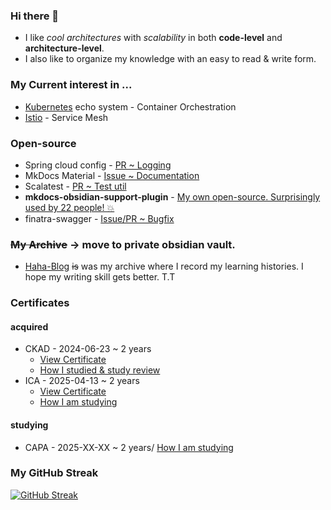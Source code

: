 ### Hi there 👋
- I like *cool architectures* with *scalability* in both **code-level** and **architecture-level**.
- I also like to organize my knowledge with an easy to read & write form.

### My Current interest in ...  
- [Kubernetes](https://kubernetes.io/) echo system - Container Orchestration
- [Istio](https://istio.io/) - Service Mesh

### Open-source
- Spring cloud config - [PR ~ Logging](https://github.com/spring-cloud/spring-cloud-config/pull/2162)
- MkDocs Material - [Issue ~ Documentation](https://github.com/squidfunk/mkdocs-material/issues/5086)
- Scalatest - [PR ~ Test util](https://github.com/scalatest/scalatest/pull/2305)
- **mkdocs-obsidian-support-plugin** - [My own open-source. Surprisingly used by 22 people! 💥](https://github.com/ndy2/mkdocs-obsidian-support-plugin)
- finatra-swagger - [Issue/PR ~ Bugfix](https://github.com/jakehschwartz/finatra-swagger/issues/82)

### ~~My Archive~~ -> move to private obsidian vault.
- [Haha-Blog](https://ndy2.github.io/Haha-Blog/) ~~is~~ was my archive where I record my learning histories. I hope my writing skill gets better. T.T

### Certificates

#### acquired

- CKAD - 2024-06-23 ~ 2 years
  - [View Certificate](https://ti-user-certificates.s3.amazonaws.com/e0df7fbf-a057-42af-8a1f-590912be5460/bf016803-01ea-439c-af10-c821fdc34da9-538bdde0-e39f-4adf-a0ae-a0b96800a854-certificate.pdf)
  - [How I studied & study review](https://github.com/ndy2/CKAD-exercises)
- ICA - 2025-04-13 ~ 2 years
  - [View Certificate](https://ti-user-certificates.s3.amazonaws.com/e0df7fbf-a057-42af-8a1f-590912be5460/bf016803-01ea-439c-af10-c821fdc34da9-781cd34a-4ac4-4fe1-8df1-0d5e8df2a2f3-certificate.pdf)
  - [How I am studying](https://github.com/ndy2/Istio-Certified-Associate-excercises)

#### studying

- CAPA - 2025-XX-XX ~ 2 years/ [How I am studying](https://github.com/ndy2/CAPA-Study)

### My GitHub Streak
[![GitHub Streak](https://streak-stats.demolab.com?user=ndy2)](https://git.io/streak-stats)

